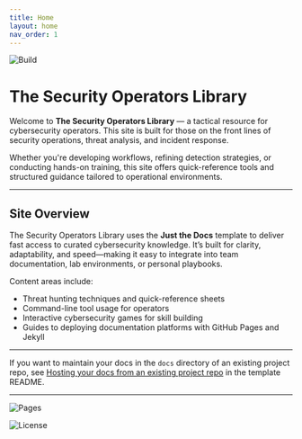 ```yaml
---
title: Home
layout: home
nav_order: 1
---
```


![Build](https://github.com/chatala1/secops-starters/actions/workflows/pages.yml/badge.svg)
# The Security Operators Library

Welcome to **The Security Operators Library** — a tactical resource for cybersecurity operators. This site is built for those on the front lines of security operations, threat analysis, and incident response.

Whether you're developing workflows, refining detection strategies, or conducting hands-on training, this site offers quick-reference tools and structured guidance tailored to operational environments.

---

## Site Overview

The Security Operators Library uses the **Just the Docs** template to deliver fast access to curated cybersecurity knowledge. It’s built for clarity, adaptability, and speed—making it easy to integrate into team documentation, lab environments, or personal playbooks.

Content areas include:
- Threat hunting techniques and quick-reference sheets
- Command-line tool usage for operators
- Interactive cybersecurity games for skill building
- Guides to deploying documentation platforms with GitHub Pages and Jekyll

---

If you want to maintain your docs in the `docs` directory of an existing project repo, see [Hosting your docs from an existing project repo](https://github.com/just-the-docs/just-the-docs-template/blob/main/README.md#hosting-your-docs-from-an-existing-project-repo) in the template README.

----


![Pages](https://github.com/chatala1/secops-starters/actions/workflows/pages/pages-build-deployment/badge.svg)

![License](https://img.shields.io/github/license/chatala1/secops-starters.svg)
